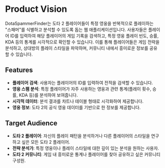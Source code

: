 # Product Vision

DotaSpammerFinder는 도타 2 플레이어들이 특정 영웅을 반복적으로 플레이하는 "스패머"를 식별하고 분석할 수 있도록 돕는 웹 애플리케이션입니다. 사용자들은 플레이어 ID를 입력하여 해당 플레이어의 게임 기록을 검색하고, 특정 영웅 플레이 빈도, 승률, KDA 등의 통계를 시각적으로 확인할 수 있습니다. 이를 통해 플레이어들은 게임 전략을 분석하고, 상대방의 플레이 스타일을 파악하며, 커뮤니티 내에서 흥미로운 정보를 공유할 수 있습니다.

## Features

- **플레이어 검색**: 사용자는 플레이어의 ID를 입력하여 전적을 검색할 수 있습니다.
- **영웅 스팸 분석**: 특정 플레이어가 자주 사용하는 영웅과 관련 통계(플레이 횟수, 승률, KDA 등)를 분석하여 보여줍니다.
- **시각적 데이터**: 분석 결과를 차트나 테이블 형태로 시각화하여 제공합니다.
- **영웅 정보**: 도타 2의 공식 영웅 데이터를 기반으로 한 정보를 제공합니다.

## Target Audience

- **도타 2 플레이어**: 자신의 플레이 패턴을 분석하거나 다른 플레이어의 스타일을 연구하고 싶은 모든 도타 2 플레이어.
- **전략 분석가**: 특정 영웅이나 플레이 스타일에 대한 깊이 있는 분석을 원하는 사용자.
- **도타 2 커뮤니티**: 게임 내 흥미로운 통계나 플레이어를 찾아 공유하고 싶은 커뮤니티 구성원.